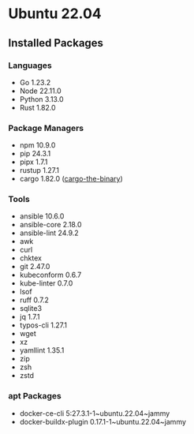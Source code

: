 # Ubuntu 22.04

## Installed Packages

### Languages

- Go 1.23.2
- Node 22.11.0
- Python 3.13.0
- Rust 1.82.0

### Package Managers

- npm 10.9.0
- pip 24.3.1
- pipx 1.7.1
- rustup 1.27.1
- cargo 1.82.0 ([cargo-the-binary](https://github.com/rust-lang/cargo/blob/master/src/cargo/version.rs))

### Tools

- ansible 10.6.0
- ansible-core 2.18.0
- ansible-lint 24.9.2
- awk
- curl
- chktex
- git 2.47.0
- kubeconform 0.6.7
- kube-linter 0.7.0
- lsof
- ruff 0.7.2
- sqlite3
- jq 1.7.1
- typos-cli 1.27.1
- wget
- xz
- yamllint 1.35.1
- zip
- zsh
- zstd

### apt Packages

- docker-ce-cli 5:27.3.1-1\~ubuntu.22.04\~jammy
- docker-buildx-plugin 0.17.1-1\~ubuntu.22.04\~jammy
